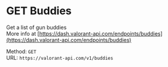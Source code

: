 <!-- This file is automatically generated! Do not edit it directly! See https://github.com/techchrism/valorant-api-docs/blob/trunk/contributing.md for more information. -->

# GET Buddies

Get a list of gun buddies  
More info at [https://dash.valorant-api.com/endpoints/buddies](https://dash.valorant-api.com/endpoints/buddies)  


Method: `GET`  
URL: `https://valorant-api.com/v1/buddies`  
